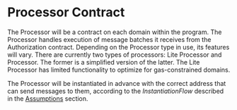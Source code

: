 # Processor Contract

The Processor will be a contract on each domain within the program. The Processor handles execution of message batches it receives from the Authorization contract.
Depending on the Processor type in use, its features will vary. There are currently two types of processors: Lite Processor and Processor. The former is a simplified version of the latter. The Lite Processor has limited functionality to optimize for gas-constrained domains.

The Processor will be instantiated in advance with the correct address that can send messages to them, according to the _InstantiationFlow_ described in the [Assumptions](assumptions.md) section.
